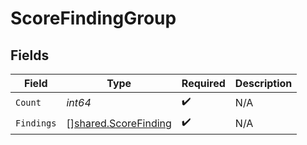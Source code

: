 # ScoreFindingGroup


## Fields

| Field                                                               | Type                                                                | Required                                                            | Description                                                         |
| ------------------------------------------------------------------- | ------------------------------------------------------------------- | ------------------------------------------------------------------- | ------------------------------------------------------------------- |
| `Count`                                                             | *int64*                                                             | :heavy_check_mark:                                                  | N/A                                                                 |
| `Findings`                                                          | [][shared.ScoreFinding](../../../pkg/models/shared/scorefinding.md) | :heavy_check_mark:                                                  | N/A                                                                 |